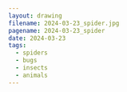 ```yaml
---
layout: drawing
filename: 2024-03-23_spider.jpg
pagename: 2024-03-23_spider
date: 2024-03-23
tags:
  - spiders
  - bugs
  - insects
  - animals
---
```

